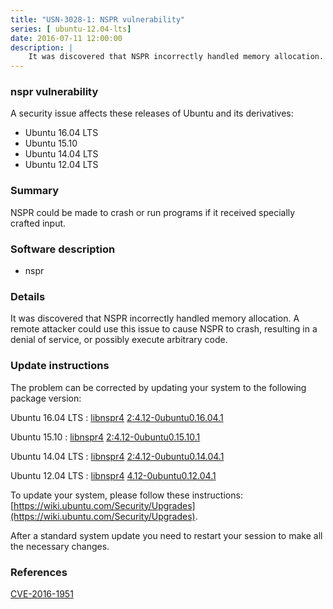 ```yaml
---
title: "USN-3028-1: NSPR vulnerability"
series: [ ubuntu-12.04-lts]
date: 2016-07-11 12:00:00
description: |
    It was discovered that NSPR incorrectly handled memory allocation. A remote attacker could use this issue to cause NSPR to crash, resulting in a denial of service, or possibly execute arbitrary code. 
--- 
```

 
### nspr vulnerability

A security issue affects these releases of Ubuntu and its derivatives:

* Ubuntu 16.04 LTS
* Ubuntu 15.10
* Ubuntu 14.04 LTS
* Ubuntu 12.04 LTS

### Summary

NSPR could be made to crash or run programs if it received specially crafted input.

### Software description

* nspr 

### Details

It was discovered that NSPR incorrectly handled memory allocation. A remote attacker could use this issue to cause NSPR to crash, resulting in a denial of service, or possibly execute arbitrary code. 

### Update instructions

The problem can be corrected by updating your system to the following package version:

Ubuntu 16.04 LTS
 : [libnspr4](https://launchpad.net/ubuntu/+source/nspr) <span> [2:4.12-0ubuntu0.16.04.1](https://launchpad.net/ubuntu/+source/nspr/2:4.12-0ubuntu0.16.04.1) </span> 

Ubuntu 15.10
 : [libnspr4](https://launchpad.net/ubuntu/+source/nspr) <span> [2:4.12-0ubuntu0.15.10.1](https://launchpad.net/ubuntu/+source/nspr/2:4.12-0ubuntu0.15.10.1) </span> 

Ubuntu 14.04 LTS
 : [libnspr4](https://launchpad.net/ubuntu/+source/nspr) <span> [2:4.12-0ubuntu0.14.04.1](https://launchpad.net/ubuntu/+source/nspr/2:4.12-0ubuntu0.14.04.1) </span> 

Ubuntu 12.04 LTS
 : [libnspr4](https://launchpad.net/ubuntu/+source/nspr) <span> [4.12-0ubuntu0.12.04.1](https://launchpad.net/ubuntu/+source/nspr/4.12-0ubuntu0.12.04.1) </span> 

To update your system, please follow these instructions: [https://wiki.ubuntu.com/Security/Upgrades](https://wiki.ubuntu.com/Security/Upgrades).

After a standard system update you need to restart your session to make all the necessary changes. 

### References

 [CVE-2016-1951](http://people.ubuntu.com/~ubuntu-security/cve/CVE-2016-1951)
 
